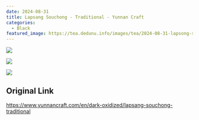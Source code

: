 ```yaml
---
date: 2024-08-31
title: Lapsang Souchong - Traditional - Yunnan Craft
categories:
  - Black
featured_image: https://tea.dedunu.info/images/tea/2024-08-31-lapsong-suchong-2.jpeg
---
```


![](https://tea.dedunu.info/images/tea/2024-08-31-lapsong-suchong-3.jpeg)

![](https://tea.dedunu.info/images/tea/2024-08-31-lapsong-suchong-1.jpeg)

![](https://tea.dedunu.info/images/tea/2024-08-31-lapsong-suchong-4.jpeg)

## Original Link

<https://www.yunnancraft.com/en/dark-oxidized/lapsang-souchong-traditional>
